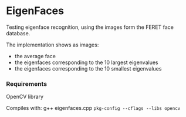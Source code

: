 # EigenFaces
Testing eigenface recognition, using the images form the FERET face database.

The implementation shows as images:
* the average face
* the eigenfaces corresponding to the 10 largest eigenvalues
* the eigenfaces corresponding to the 10 smallest eigenvalues

### Requirements
OpenCV library

Compiles with: 
g++ eigenfaces.cpp `pkg-config --cflags --libs opencv`
